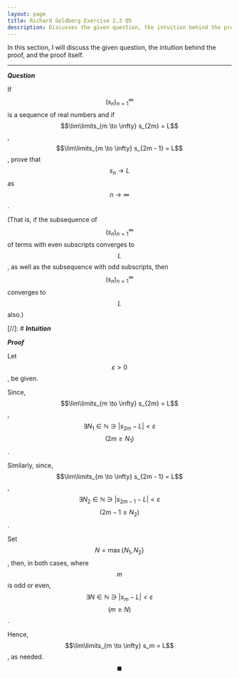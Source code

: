 ```yaml
---
layout: page
title: Richard Goldberg Exercise 2.3 Q5
description: Discusses the given question, the intuition behind the proof, and the proof itself
---
```


In this section, I will discuss the given question, the intuition behind the proof, and the
proof itself.

---

_**Question**_

If $$(s_n)_{n=1}^\infty$$ is a sequence of real numbers and if $$\lim\limits_{m \to \infty} s_{2m} = L$$,
$$\lim\limits_{m \to \infty} s_{2m - 1} = L$$, prove that $$s_n \to L$$ as $$n \to \infty$$.

(That is, if the subsequence of $$(s_n)_{n=1}^\infty$$ of terms with even subscripts converges to
$$L$$, as well as the subsequence with odd subscripts, then $$(s_n)_{n=1}^\infty$$ converges to
$$L$$ also.)

[//]: # _**Intuition**_

_**Proof**_

Let $$\varepsilon > 0$$, be given.

Since, $$\lim\limits_{m \to \infty} s_{2m} = L$$,
$$\exists N_1 \in \mathbb{N} \ni \lvert s_{2m} - L \rvert < \varepsilon$$ $$(2m \geqslant N_1)$$.

Similarly, since, $$\lim\limits_{m \to \infty} s_{2m - 1} = L$$,
$$\exists N_2 \in \mathbb{N} \ni \lvert s_{2m - 1} - L \rvert < \varepsilon$$ $$(2m - 1 \geqslant N_2)$$.

Set $$N = \max\{N_1, N_2\}$$, then, in both cases, where $$m$$ is odd or even,
$$\exists N \in \mathbb{N} \ni \lvert s_m - L \rvert < \varepsilon$$ $$(m \geqslant N)$$.

Hence, $$\lim\limits_{m \to \infty} s_m = L$$, as needed. $$\blacksquare$$
